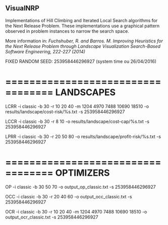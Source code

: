 ## VisualNRP

Implementations of Hill Climbing and Iterated Local Search algorithms for the Next Release Problem.
These implementations use a graphical pattern observed in problem instances to narrow the search space.

More information in:
<i>Fuchshuber, R. and Barros. M.
Improving Heuristics for the Next Release Problem through Landscape Visualization
Search-Based Software Engineering, 222-227 (2014)</i>

FIXED RANDOM SEED: 253958446296927 (system time ou 26/04/2016)

==================================
LANDSCAPES
==================================

LCRR -i classic -b 30 -r 10 20 40 -m 1204 4970 7488 10690 18510 -o results/landscape/cost-risk/%s.txt -s 253958446296927

LCCR -i classic -b 30 -r 8 10 -o results/landscape/cost-cap/%s.txt -s 253958446296927

LPRR -i classic -b 30 -r 20 50 80 -o results/landscape/profit-risk/%s.txt -s 253958446296927

==================================
OPTIMIZERS
==================================

OP -i classic -b 30 50 70 -o output_op_classic.txt -s 253958446296927

OCC -i classic -b 30 -r 20 40 60 -o output_occ_classic.txt -s 253958446296927

OCR -i classic -b 30 -r 10 20 40 -m 1204 4970 7488 10690 18510 -o output_ocr_classic.txt -s 253958446296927
